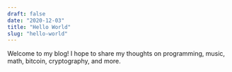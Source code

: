 ```yaml
---
draft: false 
date: "2020-12-03"
title: "Hello World" 
slug: "hello-world"
---
```


Welcome to my blog! I hope to share my thoughts on programming, music, math, bitcoin, cryptography, and more.